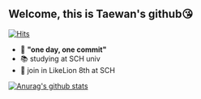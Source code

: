 ## Welcome, this is Taewan's github😘

[![Hits](https://hits.seeyoufarm.com/api/count/incr/badge.svg?url=https%3A%2F%2Fgithub.com%2Fwwan13)](https://hits.seeyoufarm.com)                          
	
- 🙏 **"one day, one commit"**
- 📚 studying at SCH univ
- 🦁 join in LikeLion 8th at SCH

[![Anurag's github stats](https://github-readme-stats.vercel.app/api?username=wwan13)](https://github.com/anuraghazra/github-readme-stats)
